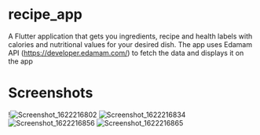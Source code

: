 
# recipe_app

A Flutter application that gets you ingredients, recipe and health labels with calories and nutritional values for your desired dish.
The app uses Edamam API (https://developer.edamam.com/) to fetch the data and displays it on the app

# Screenshots

!![Screenshot_1622216802](https://user-images.githubusercontent.com/64144606/120010959-63faa800-bffb-11eb-97cb-8c4032223d59.png)
![Screenshot_1622216834](https://user-images.githubusercontent.com/64144606/120011005-707f0080-bffb-11eb-8bc4-904c2eb24108.png)
![Screenshot_1622216856](https://user-images.githubusercontent.com/64144606/120011016-74ab1e00-bffb-11eb-8bc8-c061048b841f.png)
![Screenshot_1622216865](https://user-images.githubusercontent.com/64144606/120011031-783ea500-bffb-11eb-8738-6624ce8ed082.png)

